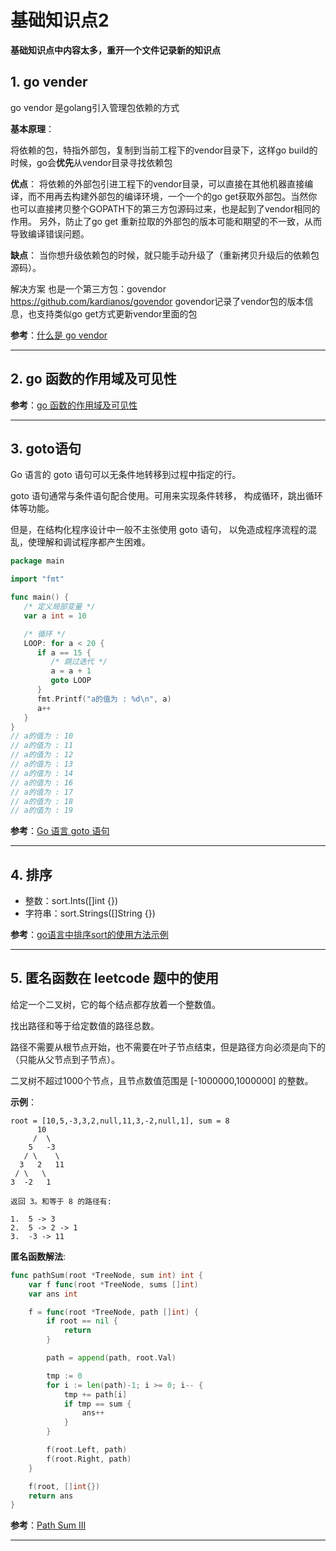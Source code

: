 # 基础知识点2

**基础知识点中内容太多，重开一个文件记录新的知识点**

## 1. go vender

go vendor 是golang引入管理包依赖的方式

**基本原理**：

将依赖的包，特指外部包，复制到当前工程下的vendor目录下，这样go build的时候，go会**优先**从vendor目录寻找依赖包

**优点**：
将依赖的外部包引进工程下的vendor目录，可以直接在其他机器直接编译，而不用再去构建外部包的编译环境，一个一个的go get获取外部包。当然你也可以直接拷贝整个GOPATH下的第三方包源码过来，也是起到了vendor相同的作用。
另外，防止了go get 重新拉取的外部包的版本可能和期望的不一致，从而导致编译错误问题。

**缺点**：
当你想升级依赖包的时候，就只能手动升级了（重新拷贝升级后的依赖包源码）。

解决方案
也是一个第三方包：govendor
https://github.com/kardianos/govendor
govendor记录了vendor包的版本信息，也支持类似go get方式更新vendor里面的包

**参考**：[什么是 go vendor](https://blog.csdn.net/mythest/article/details/90298342)

---

## 2. go 函数的作用域及可见性

**参考**：[go 函数的作用域及可见性](https://www.cnblogs.com/ctztake/p/10279476.html)

---

## 3. goto语句

Go 语言的 goto 语句可以无条件地转移到过程中指定的行。

goto 语句通常与条件语句配合使用。可用来实现条件转移， 构成循环，跳出循环体等功能。

但是，在结构化程序设计中一般不主张使用 goto 语句， 以免造成程序流程的混乱，使理解和调试程序都产生困难。

```go
package main

import "fmt"

func main() {
   /* 定义局部变量 */
   var a int = 10

   /* 循环 */
   LOOP: for a < 20 {
      if a == 15 {
         /* 跳过迭代 */
         a = a + 1
         goto LOOP
      }
      fmt.Printf("a的值为 : %d\n", a)
      a++    
   }  
}
// a的值为 : 10
// a的值为 : 11
// a的值为 : 12
// a的值为 : 13
// a的值为 : 14
// a的值为 : 16
// a的值为 : 17
// a的值为 : 18
// a的值为 : 19
```

**参考**：[Go 语言 goto 语句](https://www.runoob.com/go/go-goto-statement.html)

---

## 4. 排序

- 整数：sort.Ints([]int {})
- 字符串：sort.Strings([]String {})

**参考**：[go语言中排序sort的使用方法示例](https://www.jb51.net/article/141919.htm)

---

## 5. 匿名函数在 leetcode 题中的使用

给定一个二叉树，它的每个结点都存放着一个整数值。

找出路径和等于给定数值的路径总数。

路径不需要从根节点开始，也不需要在叶子节点结束，但是路径方向必须是向下的（只能从父节点到子节点）。

二叉树不超过1000个节点，且节点数值范围是 [-1000000,1000000] 的整数。

**示例**：

```shell
root = [10,5,-3,3,2,null,11,3,-2,null,1], sum = 8
      10
     /  \
    5   -3
   / \    \
  3   2   11
 / \   \
3  -2   1

返回 3。和等于 8 的路径有:

1.  5 -> 3
2.  5 -> 2 -> 1
3.  -3 -> 11
```
**匿名函数解法**:

```go
func pathSum(root *TreeNode, sum int) int {
	var f func(root *TreeNode, sums []int)
	var ans int

	f = func(root *TreeNode, path []int) {
		if root == nil {
			return
		}

		path = append(path, root.Val)

		tmp := 0
		for i := len(path)-1; i >= 0; i-- {
			tmp += path[i]
			if tmp == sum {
				ans++
			}
		}

		f(root.Left, path)
		f(root.Right, path)
	}

	f(root, []int{})
	return ans
}
```

**参考**：[Path Sum III](https://leetcode-cn.com/problems/path-sum-iii/)

---


